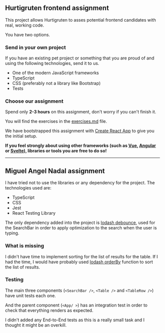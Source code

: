 ## Hurtigruten frontend assignment

This project allows Hurtigruten to asses potential frontend candidates with real, working code.

You have two options.

### Send in your own project

If you have an existing pet project or something that you are proud of and using the following technologies, send it to us.

- One of the modern JavaScript frameworks
- TypeScript
- CSS (preferably not a library like Bootstrap)
- Tests

### Choose our assignment

Spend only **2-3 hours** on this assignment, don't worry if you can't finish it.

You will find the exercises in the [exercises.md](./exercises.md) file.

We have bootstrapped this assignment with [Create React App](https://github.com/facebook/create-react-app) to give you the initial setup.

**If you feel strongly about using other frameworks (such as [Vue](https://vuejs.org/), [Angular](https://angular.io/) or [Svelte](https://svelte.dev/)), libraries or tools you are free to do so!**

---

## Miguel Angel Nadal assignment

I have tried not to use the libraries or any dependency for the project.
The technologies used are:

- TypeScript
- CSS
- Jest
- React Testing Library

The only dependency added into the project is [lodash debounce](https://lodash.com/docs/4.17.15#debounce), used for the SearchBar in order to apply optimization to the search when the user is typing.

### What is missing

I didn't have time to implement sorting for the list of results for the table.
If I had the time, I would have probably used [lodash orderBy](https://lodash.com/docs/4.17.15#orderBy) function to sort the list of results.

### Testing

The main three components (`<SearchBar />`, `<Table />` and `<TableRow />`) have unit tests each one.

And the parent component (`<App/ >`) has an integration test in order to check that everything renders as expected.

I didn't added any End-to-End tests as this is a really small task and I thought it might be an overkill.
